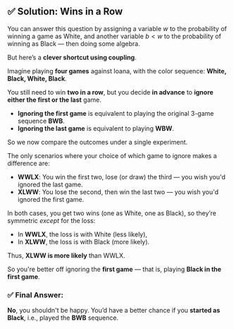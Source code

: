 ## ✅ Solution: Wins in a Row

You can answer this question by assigning a variable $w$ to the probability of winning a game as White, and another variable $b < w$ to the probability of winning as Black — then doing some algebra.

But here’s a **clever shortcut using coupling**.

Imagine playing **four games** against Ioana, with the color sequence:
**White, Black, White, Black**.

You still need to win **two in a row**, but you decide **in advance** to **ignore either the first or the last** game.

* **Ignoring the first game** is equivalent to playing the original 3-game sequence **BWB**.
* **Ignoring the last game** is equivalent to playing **WBW**.

So we now compare the outcomes under a single experiment.

The only scenarios where your choice of which game to ignore makes a difference are:

* **WWLX**: You win the first two, lose (or draw) the third — you wish you'd ignored the last game.
* **XLWW**: You lose the second, then win the last two — you wish you'd ignored the first game.

In both cases, you get two wins (one as White, one as Black), so they’re symmetric *except* for the loss:

* In **WWLX**, the loss is with White (less likely),
* In **XLWW**, the loss is with Black (more likely).

Thus, **XLWW is more likely** than WWLX.

So you're better off ignoring the **first game** — that is, playing **Black in the first game**.

### ✅ Final Answer:

**No**, you shouldn't be happy.
You’d have a better chance if you **started as Black**, i.e., played the **BWB** sequence.


